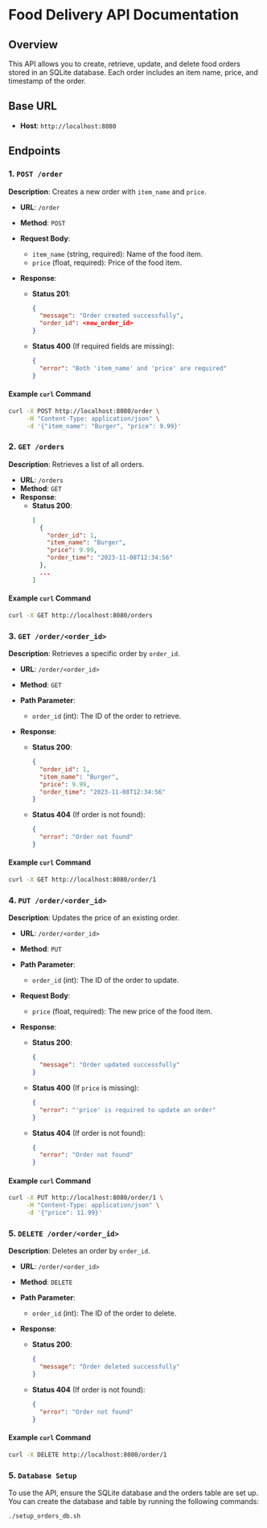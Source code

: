 # Food Delivery API Documentation

## Overview

This API allows you to create, retrieve, update, and delete food orders stored in an SQLite database. Each order includes an item name, price, and timestamp of the order.

## Base URL

- **Host**: `http://localhost:8080`

## Endpoints

### 1. `POST /order`

**Description**: Creates a new order with `item_name` and `price`.

- **URL**: `/order`
- **Method**: `POST`
- **Request Body**:
  - `item_name` (string, required): Name of the food item.
  - `price` (float, required): Price of the food item.

- **Response**:
  - **Status 201**:
    ```json
    {
      "message": "Order created successfully",
      "order_id": <new_order_id>
    }
    ```
  - **Status 400** (If required fields are missing):
    ```json
    {
      "error": "Both 'item_name' and 'price' are required"
    }
    ```

#### Example `curl` Command

```bash
curl -X POST http://localhost:8080/order \
     -H "Content-Type: application/json" \
     -d '{"item_name": "Burger", "price": 9.99}'
```

### 2. `GET /orders`

**Description**: Retrieves a list of all orders.

- **URL**: `/orders`
- **Method**: `GET`
- **Response**:
  - **Status 200**:
    ```json
    [
      {
        "order_id": 1,
        "item_name": "Burger",
        "price": 9.99,
        "order_time": "2023-11-08T12:34:56"
      },
      ...
    ]
    ```

#### Example `curl` Command

```bash
curl -X GET http://localhost:8080/orders
```

### 3. `GET /order/<order_id>`

**Description**: Retrieves a specific order by `order_id`.

- **URL**: `/order/<order_id>`
- **Method**: `GET`
- **Path Parameter**:
  - `order_id` (int): The ID of the order to retrieve.

- **Response**:
  - **Status 200**:
    ```json
    {
      "order_id": 1,
      "item_name": "Burger",
      "price": 9.99,
      "order_time": "2023-11-08T12:34:56"
    }
    ```
  - **Status 404** (If order is not found):
    ```json
    {
      "error": "Order not found"
    }
    ```

#### Example `curl` Command

```bash
curl -X GET http://localhost:8080/order/1
````

### 4. `PUT /order/<order_id>`

**Description**: Updates the price of an existing order.

- **URL**: `/order/<order_id>`
- **Method**: `PUT`
- **Path Parameter**:
  - `order_id` (int): The ID of the order to update.
- **Request Body**:
  - `price` (float, required): The new price of the food item.

- **Response**:
  - **Status 200**:
    ```json
    {
      "message": "Order updated successfully"
    }
    ```
  - **Status 400** (If `price` is missing):
    ```json
    {
      "error": "'price' is required to update an order"
    }
    ```
  - **Status 404** (If order is not found):
    ```json
    {
      "error": "Order not found"
    }
    ```

#### Example `curl` Command

```bash
curl -X PUT http://localhost:8080/order/1 \
     -H "Content-Type: application/json" \
     -d '{"price": 11.99}'
```

### 5. `DELETE /order/<order_id>`

**Description**: Deletes an order by `order_id`.

- **URL**: `/order/<order_id>`
- **Method**: `DELETE`
- **Path Parameter**:
  - `order_id` (int): The ID of the order to delete.

- **Response**:
  - **Status 200**:
    ```json
    {
      "message": "Order deleted successfully"
    }
    ```
  - **Status 404** (If order is not found):
    ```json
    {
      "error": "Order not found"
    }
    ```

#### Example `curl` Command

```bash
curl -X DELETE http://localhost:8080/order/1
```

### 5. `Database Setup`

To use the API, ensure the SQLite database and the orders table are set up. You can create the database and table by running the following commands:

```bash
./setup_orders_db.sh
```
